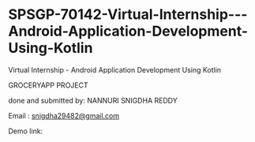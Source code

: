 # SPSGP-70142-Virtual-Internship---Android-Application-Development-Using-Kotlin
Virtual Internship - Android Application Development Using Kotlin

GROCERYAPP PROJECT

done and submitted by: NANNURI SNIGDHA REDDY

Email : snigdha29482@gmail.com

Demo link: 
